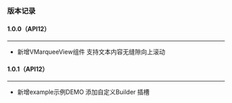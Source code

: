 ### 版本记录
#### 1.0.0（API12）
___
* 新增VMarqueeView组件  支持文本内容无缝隙向上滚动

#### 1.0.1（API12）
___
* 新增example示例DEMO 添加自定义Builder 插槽